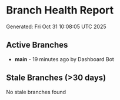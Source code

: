 # Branch Health Report
Generated: Fri Oct 31 10:08:05 UTC 2025

## Active Branches
- **main** - 19 minutes ago by Dashboard Bot

## Stale Branches (>30 days)
No stale branches found
